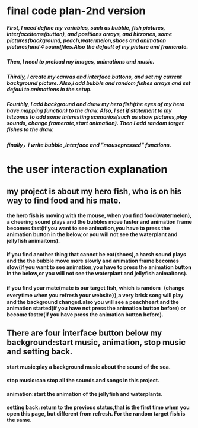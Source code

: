 
# final code plan-2nd version


##### First, I need define my variables, such as bubble, fish pictures, interfaceitems(button), and positions arrays, and hitzones, some pictures(background, peach,watermelon,shoes and animation pictures)and 4 soundfiles.Also the default of my picture and framerate.

##### Then, I need to preload my images, animations and music.

##### Thirdly, I create my canvas and interface buttons, and set my current background picture. Also,i add bubble and random fishes arrays and set defaul to animations in the setup.

##### Fourthly, I add background and draw my hero fish(the eyes of my hero have mapping function) to the draw. Also, I set if statement to my hitzones to add some interesting scenarios(such as show pictures,play sounds, change framerate,start animation). Then I add random target fishes to the draw.
##### finally，i write bubble ,interface and "mousepressed" functions.

# the user interaction explanation
## my project is about my hero fish, who is on his way to find food and his mate.
#### the hero fish is moving with the mouse, when you find food(watermelon), a cheering sound plays and the bubbles move faster and animation frame becomes fast(if you want to see animation,you have to press the animation button in the below,or you will not see the waterplant and jellyfish animaitons).
#### if you find another thing that cannot be eat(shoes),a harsh sound plays and the the bubble move more slowly and animation frame becomes slow(if you want to see animation,you have to press the animation button in the below,or you will not see the waterplant and jellyfish animaitons).
#### if you find your mate(mate is our target fish, which is random（change everytime when you refresh your website）),a very brisk song will play and the background changed.also you will see a peachheart and the animation started(if you have not press the animation button before) or become faster(if you have press the animation button before).

## There are four interface button below my background:start music, animation, stop music and setting back.
#### start music:play a background music about the sound of the sea.
#### stop music:can stop all the sounds and songs in  this project.
####  animation:start the animation of the jellyfish and waterplants.
#### setting back: return to the previous status,that is the first time when you open this page, but different from refresh. For the random target fish is the same.